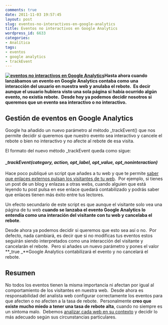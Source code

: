 ```yaml
---
comments: true
date: 2011-11-03 19:57:45
layout: post
slug: eventos-no-interactivos-en-google-analytics
title: Eventos no interactivos en Google Analytics
wordpress_id: 6633
categories:
- Analítica
tags:
- eventos
- google analytics
- trackEvent
---
```


**[![eventos no interactivos en Google Analytics](http://www.alvareznavarro.es/wp-content/uploads/2011/11/bounce-rate-300x199.jpg)](http://www.alvareznavarro.es/wp-content/uploads/2011/11/bounce-rate.jpg)Hasta ahora cuando lanzábamos un evento en Google Analytics contaba como una interacción del usuario en nuestra web y anulaba el rebote.  Es decir aunque el usuario hubiera visto una sola página si había ocurrido algún evento, no existía rebote.  Desde hoy ya podemos decidir nosotros si queremos que un evento sea interactivo o no interactivo.**




## Gestión de eventos en Google Analytics


Google ha añadido un nuevo parámetro al método _trackEvent() que nos permite decidir si queremos que nuestro evento sea interactivo y cancele el rebote o bien no interactivo y no afecte al rebote de esa visita.

El formato del nuevo método _trackEvent queda como sigue:


#### __trackEvent(category, action, opt_label, opt_value, opt_noninteraction)_


Hace poco publiqué un script que añades a tu web y que te permite [saber que enlaces externos pulsan los visitantes de tu web](http://www.alvareznavarro.es/6579/seguimiento-de-enlaces-externos-con-google-analytics/).  Por ejemplo, si tienes un post de un blog y enlazas a otras webs, cuando alguien que está leyendo tu post pulsa en ese enlace quedará contabilizado y podrás saber que enlaces tienen más éxito entre tus lectores.

Un efecto secundario de este script es que aunque el visitante solo vea una página de tu web **cuando se lanzaba el evento Google Analytics lo entendía como una interación del visitante con tu web y cancelaba el rebote**.

Desde ahora ya podemos decidir si queremos que esto sea así o no.  Por defecto, nada cambiará, es decir que si no modificas tus eventos estos seguirán siendo interpretados como una interacción del visitante y cancelarán el rebote.  Pero si añades un nuevo parámetro y pones el valor **_true _**Google Analytics contabilizará el evento y no cancelará el rebote.


## Resumen


No todos los eventos tienen la misma importancia ni afectan por igual al comportamiento de los visitantes en nuestra web.  Desde ahora es responsabilidad del analista web configurar correctamente los eventos para que afecten o no afecten a la tasa de rebote.  Personalmente **creo que existe mucho miedo a tener una tasa de rebote alta**, cuando no siempre es un síntoma malo.  Debemos [analizar cada web en su contexto](http://www.alvareznavarro.es/servicios/consultoria-web/auditoria-y-analisis-web/) y decidir lo más adecuado según sus circunstancias particulares.
